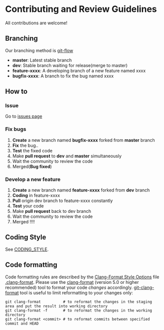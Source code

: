 # Contributing and Review Guidelines

All contributions are welcome! 

## Branching

Our branching method is [git-flow](https://jeffkreeftmeijer.com/git-flow/)

- **master**: Latest stable branch
- **dev**: Stable branch waiting for release(merge to master)
- **feature-xxxx**: A developing branch of a new feature named xxxx
- **bugfix-xxxx**: A branch to fix the bug named xxxx

## How to

### Issue

Go to [issues page](https://github.com/FISCO-BCOS/lab-bcos/issues)

### Fix bugs

1. **Create** a new branch named **bugfix-xxxx** forked from **master** branch
2. **Fix** the bug..
3. **Test** the fixed code
4. Make **pull request** to **dev** and **master** simultaneously
5. Wait the community to review the code
6. Merged(**Bug fixed**)

### Develop a new feature

1. **Create** a new branch named **feature-xxxx** forked from **dev** branch
2. **Coding** in feature-xxxx
3. **Pull** origin dev branch to feature-xxxx constantly
4. **Test** your code
5. Make **pull request** back to dev branch
6. Wait the community to review the code
7. Merged !!!!

## Coding Style

See [CODING_STYLE](CODING_STYLE.md).

## Code formatting

Code formatting rules are described by the [Clang-Format Style Options] file [.clang-format].
Please use the [clang-format] (version 5.0 or higher recommended) tool to format your code _changes_ accordingly.
[git-clang-format] tool is useful to limit reformatting to your changes only:

```
git clang-format          # to reformat the changes in the staging area and put the result into working directory
git clang-format -f       # to reformat the changes in the working directory
git clang-format <commit> # to reformat commits between specified commit and HEAD
```

[Clang-Format Style Options]: https://clang.llvm.org/docs/ClangFormatStyleOptions.html
[clang-format]: https://clang.llvm.org/docs/ClangFormat.html
[.clang-format]: .clang-format
[git-clang-format]: https://llvm.org/svn/llvm-project/cfe/trunk/tools/clang-format/git-clang-format